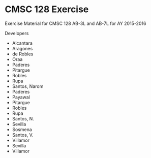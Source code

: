 # CMSC 128 Exercise

Exercise Material for CMSC 128 AB-3L and AB-7L for AY 2015-2016

Developers
* Alcantara
* Aragones
* de Robles
* Oraa
* Paderes
* Pitargue
* Robles
* Rupa
* Santos, Narom
* Paderes
* Payawal
* Pitargue
* Robles
* Rupa
* Santos, N.
* Sevilla
* Sosmena
* Santos, V.
* Villamor
* Sevilla
* Villamor
